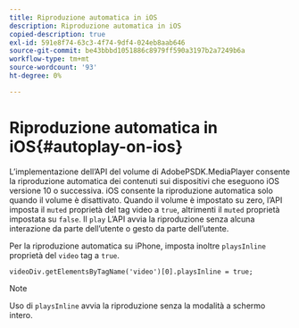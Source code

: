 ```yaml
---
title: Riproduzione automatica in iOS
description: Riproduzione automatica in iOS
copied-description: true
exl-id: 591e8f74-63c3-4f74-9df4-024eb8aab646
source-git-commit: be43bbbd1051886c8979ff590a3197b2a7249b6a
workflow-type: tm+mt
source-wordcount: '93'
ht-degree: 0%

---
```


# Riproduzione automatica in iOS{#autoplay-on-ios}

L’implementazione dell’API del volume di AdobePSDK.MediaPlayer consente la riproduzione automatica dei contenuti sui dispositivi che eseguono iOS versione 10 o successiva. iOS consente la riproduzione automatica solo quando il volume è disattivato. Quando il volume è impostato su zero, l’API imposta il `muted` proprietà del tag video a `true`, altrimenti il `muted` proprietà impostata su `false`. Il `play` L’API avvia la riproduzione senza alcuna interazione da parte dell’utente o gesto da parte dell’utente.

Per la riproduzione automatica su iPhone, imposta inoltre `playsInline` proprietà del `video` tag a `true`.

```
videoDiv.getElementsByTagName('video')[0].playsInline = true;
```

>[!NOTE]
>
>Uso di `playsInline` avvia la riproduzione senza la modalità a schermo intero.
